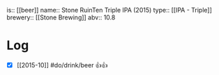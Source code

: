 is:: [[beer]]
name:: Stone RuinTen Triple IPA (2015)
type:: [[IPA - Triple]]
brewery:: [[Stone Brewing]]
abv:: 10.8

# Log
- [x] [[2015-10]] #do/drink/beer 👍👍
